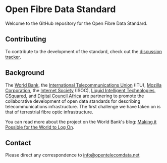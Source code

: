 # Open Fibre Data Standard

Welcome to the GitHub repository for the Open Fibre Data Standard.

## Contributing

To contribute to the development of the standard, check out the [discussion tracker](https://github.com/Open-Telecoms-Data/open-fibre-data-standard/discussions).

## Background

The [World Bank](https://worldbank.org), the [International Telecommunications Union](https://itu.int) (ITU), [Mozilla Corporation](https://mozilla.com), the [Internet Society](https://isoc.org) (ISOC), [Liquid Intelligent Technologies](https://liquid.tech), [CSquared](https://www.csquared.com), and [Digital Council Africa](https://www.digitalcouncil.africa/) are partnering to promote the collaborative development of open data standards for describing telecommunications infrastructure. The first challenge we have taken on is that of terrestrial fibre optic infrastructure.

You can read more about the project on the World Bank's blog: [Making it Possible for the World to Log On](https://www.worldbank.org/en/news/feature/2022/06/06/making-it-possible-for-the-world-to-log-on).

## Contact

Please direct any correspondence to [info@opentelecomdata.net](mailto:info@opentelecomdata.net)
